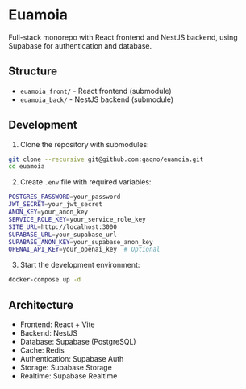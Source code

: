 # Euamoia

Full-stack monorepo with React frontend and NestJS backend, using Supabase for authentication and database.

## Structure

- `euamoia_front/` - React frontend (submodule)
- `euamoia_back/` - NestJS backend (submodule)

## Development

1. Clone the repository with submodules:
```bash
git clone --recursive git@github.com:gaqno/euamoia.git
cd euamoia
```

2. Create `.env` file with required variables:
```bash
POSTGRES_PASSWORD=your_password
JWT_SECRET=your_jwt_secret
ANON_KEY=your_anon_key
SERVICE_ROLE_KEY=your_service_role_key
SITE_URL=http://localhost:3000
SUPABASE_URL=your_supabase_url
SUPABASE_ANON_KEY=your_supabase_anon_key
OPENAI_API_KEY=your_openai_key  # Optional
```

3. Start the development environment:
```bash
docker-compose up -d
```

## Architecture

- Frontend: React + Vite
- Backend: NestJS
- Database: Supabase (PostgreSQL)
- Cache: Redis
- Authentication: Supabase Auth
- Storage: Supabase Storage
- Realtime: Supabase Realtime 